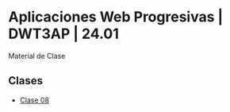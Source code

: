 # Aplicaciones Web Progresivas | DWT3AP | 24.01

Material de Clase

## Clases
- [Clase 08](https://github.com/jonathancruzdev/24.1-pwa-dwt3ap/tree/master/Clase-08)
